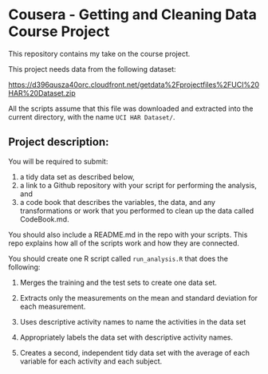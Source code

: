# Cousera - Getting and Cleaning Data Course Project

This repository contains my take on the course project.

This project needs data from the following dataset:

https://d396qusza40orc.cloudfront.net/getdata%2Fprojectfiles%2FUCI%20HAR%20Dataset.zip

All the scripts assume that this file was downloaded and extracted into
the current directory, with the name `UCI HAR Dataset/`.


## Project description:

You will be required to submit:

1) a tidy data set as described below,
2) a link to a Github repository with your script for performing the analysis, and
3) a code book that describes the variables, the data, and any transformations or work that you performed to clean up the data called CodeBook.md.

You should also include a README.md in the repo with your scripts. This repo explains how all of the scripts work and how they are connected. 


You should create one R script called `run_analysis.R` that does the following:

1. Merges the training and the test sets to create one data set.

2. Extracts only the measurements on the mean and standard deviation for each measurement. 

3. Uses descriptive activity names to name the activities in the data set

4. Appropriately labels the data set with descriptive activity names. 

5. Creates a second, independent tidy data set with the average of each variable for each activity and each subject. 

